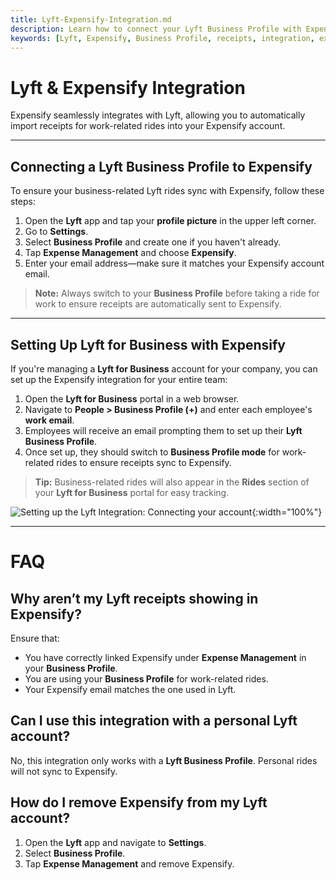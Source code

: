 ```yaml
---
title: Lyft-Expensify-Integration.md
description: Learn how to connect your Lyft Business Profile with Expensify to automatically import receipts for work-related rides.
keywords: [Lyft, Expensify, Business Profile, receipts, integration, expense management]
---
```


# Lyft & Expensify Integration  

Expensify seamlessly integrates with Lyft, allowing you to automatically import receipts for work-related rides into your Expensify account.  

---

## Connecting a Lyft Business Profile to Expensify  

To ensure your business-related Lyft rides sync with Expensify, follow these steps:  

1. Open the **Lyft** app and tap your **profile picture** in the upper left corner.  
2. Go to **Settings**.  
3. Select **Business Profile** and create one if you haven't already.  
4. Tap **Expense Management** and choose **Expensify**.  
5. Enter your email address—make sure it matches your Expensify account email.  

> **Note:** Always switch to your **Business Profile** before taking a ride for work to ensure receipts are automatically sent to Expensify.  

---

## Setting Up Lyft for Business with Expensify  

If you're managing a **Lyft for Business** account for your company, you can set up the Expensify integration for your entire team:  

1. Open the **Lyft for Business** portal in a web browser.  
2. Navigate to **People > Business Profile (+)** and enter each employee's **work email**.  
3. Employees will receive an email prompting them to set up their **Lyft Business Profile**.  
4. Once set up, they should switch to **Business Profile mode** for work-related rides to ensure receipts sync to Expensify.  

> **Tip:** Business-related rides will also appear in the **Rides** section of your **Lyft for Business** portal for easy tracking.  

![Setting up the Lyft Integration: Connecting your account](https://help.expensify.com/assets/images/ExpensifyHelp_Lyft_01.png){:width="100%"}  

---

# FAQ  

## Why aren’t my Lyft receipts showing in Expensify?  
Ensure that:  
- You have correctly linked Expensify under **Expense Management** in your **Business Profile**.  
- You are using your **Business Profile** for work-related rides.  
- Your Expensify email matches the one used in Lyft.  

## Can I use this integration with a personal Lyft account?  
No, this integration only works with a **Lyft Business Profile**. Personal rides will not sync to Expensify.  

## How do I remove Expensify from my Lyft account?  
1. Open the **Lyft** app and navigate to **Settings**.  
2. Select **Business Profile**.  
3. Tap **Expense Management** and remove Expensify.  


